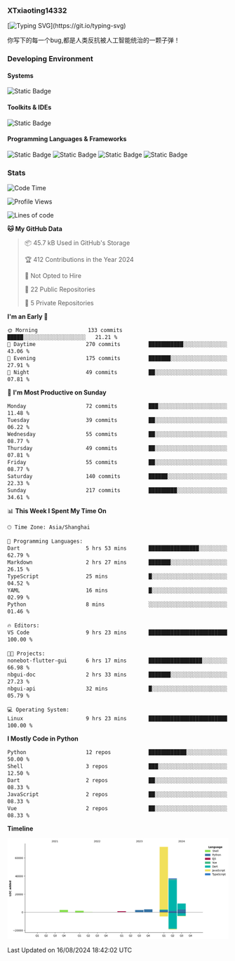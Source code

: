 ### XTxiaoting14332

[![Typing SVG](https://readme-typing-svg.herokuapp.com?font=JetBrians+Mono&pause=1000&random=false&width=435&lines=Hello+World!)](https://git.io/typing-svg)

你写下的每一个bug,都是人类反抗被人工智能统治的一颗子弹！

### Developing Environment

#### Systems

![Static Badge](https://img.shields.io/badge/Ubuntu-%20?style=flat-square&logo=ubuntu&logoColor=white&color=E34F26)

#### Toolkits & IDEs

![Static Badge](https://img.shields.io/badge/Visual%20Studio%20Code-%20?style=flat-square&logo=visualstudiocode&logoColor=white&color=blue)

#### Programming Languages & Frameworks

![Static Badge](https://img.shields.io/badge/Dart-%20?style=flat-square&logo=dart&logoColor=white&color=0175C2)
![Static Badge](https://img.shields.io/badge/Flutter-%20?style=flat-square&logo=flutter&logoColor=white&color=02569B)
![Static Badge](https://img.shields.io/badge/Python-%20?style=flat-square&logo=python&logoColor=white&color=E7A781)
![Static Badge](https://img.shields.io/badge/Bash%20Shell-%20?style=flat-square&logo=shell&logoColor=white&color=49D868)

### Stats

<!--START_SECTION:waka-->
![Code Time](http://img.shields.io/badge/Code%20Time-103%20hrs%204%20mins-blue)

![Profile Views](http://img.shields.io/badge/Profile%20Views-0-blue)

![Lines of code](https://img.shields.io/badge/From%20Hello%20World%20I%27ve%20Written-129.5%20thousand%20lines%20of%20code-blue)

**🐱 My GitHub Data** 

> 📦 45.7 kB Used in GitHub's Storage 
 > 
> 🏆 412 Contributions in the Year 2024
 > 
> 🚫 Not Opted to Hire
 > 
> 📜 22 Public Repositories 
 > 
> 🔑 5 Private Repositories 
 > 
**I'm an Early 🐤** 

```text
🌞 Morning                133 commits         █████░░░░░░░░░░░░░░░░░░░░   21.21 % 
🌆 Daytime                270 commits         ███████████░░░░░░░░░░░░░░   43.06 % 
🌃 Evening                175 commits         ███████░░░░░░░░░░░░░░░░░░   27.91 % 
🌙 Night                  49 commits          ██░░░░░░░░░░░░░░░░░░░░░░░   07.81 % 
```
📅 **I'm Most Productive on Sunday** 

```text
Monday                   72 commits          ███░░░░░░░░░░░░░░░░░░░░░░   11.48 % 
Tuesday                  39 commits          ██░░░░░░░░░░░░░░░░░░░░░░░   06.22 % 
Wednesday                55 commits          ██░░░░░░░░░░░░░░░░░░░░░░░   08.77 % 
Thursday                 49 commits          ██░░░░░░░░░░░░░░░░░░░░░░░   07.81 % 
Friday                   55 commits          ██░░░░░░░░░░░░░░░░░░░░░░░   08.77 % 
Saturday                 140 commits         ██████░░░░░░░░░░░░░░░░░░░   22.33 % 
Sunday                   217 commits         █████████░░░░░░░░░░░░░░░░   34.61 % 
```


📊 **This Week I Spent My Time On** 

```text
🕑︎ Time Zone: Asia/Shanghai

💬 Programming Languages: 
Dart                     5 hrs 53 mins       ████████████████░░░░░░░░░   62.79 % 
Markdown                 2 hrs 27 mins       ███████░░░░░░░░░░░░░░░░░░   26.15 % 
TypeScript               25 mins             █░░░░░░░░░░░░░░░░░░░░░░░░   04.52 % 
YAML                     16 mins             █░░░░░░░░░░░░░░░░░░░░░░░░   02.99 % 
Python                   8 mins              ░░░░░░░░░░░░░░░░░░░░░░░░░   01.46 % 

🔥 Editors: 
VS Code                  9 hrs 23 mins       █████████████████████████   100.00 % 

🐱‍💻 Projects: 
nonebot-flutter-gui      6 hrs 17 mins       █████████████████░░░░░░░░   66.98 % 
nbgui-doc                2 hrs 33 mins       ███████░░░░░░░░░░░░░░░░░░   27.23 % 
nbgui-api                32 mins             █░░░░░░░░░░░░░░░░░░░░░░░░   05.79 % 

💻 Operating System: 
Linux                    9 hrs 23 mins       █████████████████████████   100.00 % 
```

**I Mostly Code in Python** 

```text
Python                   12 repos            ████████████░░░░░░░░░░░░░   50.00 % 
Shell                    3 repos             ███░░░░░░░░░░░░░░░░░░░░░░   12.50 % 
Dart                     2 repos             ██░░░░░░░░░░░░░░░░░░░░░░░   08.33 % 
JavaScript               2 repos             ██░░░░░░░░░░░░░░░░░░░░░░░   08.33 % 
Vue                      2 repos             ██░░░░░░░░░░░░░░░░░░░░░░░   08.33 % 
```



**Timeline**

![Lines of Code chart](https://raw.githubusercontent.com/XTxiaoting14332/XTxiaoting14332/main/assets/bar_graph.png)


 Last Updated on 16/08/2024 18:42:02 UTC
<!--END_SECTION:waka-->